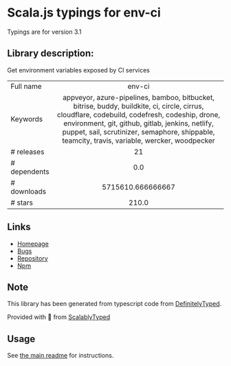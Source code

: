 
# Scala.js typings for env-ci

Typings are for version 3.1

## Library description:
Get environment variables exposed by CI services

|                    |                 |
| ------------------ | :-------------: |
| Full name          | env-ci |
| Keywords           | appveyor, azure-pipelines, bamboo, bitbucket, bitrise, buddy, buildkite, ci, circle, cirrus, cloudflare, codebuild, codefresh, codeship, drone, environment, git, github, gitlab, jenkins, netlify, puppet, sail, scrutinizer, semaphore, shippable, teamcity, travis, variable, wercker, woodpecker |
| # releases         | 21 |
| # dependents       | 0.0 |
| # downloads        | 5715610.666666667 |
| # stars            | 210.0 |

## Links
- [Homepage](https://github.com/semantic-release/env-ci#readme)
- [Bugs](https://github.com/semantic-release/env-ci/issues)
- [Repository](https://github.com/semantic-release/env-ci)
- [Npm](https://www.npmjs.com/package/env-ci)
    


## Note
This library has been generated from typescript code from [DefinitelyTyped](https://definitelytyped.org).

Provided with :purple_heart: from [ScalablyTyped](https://github.com/oyvindberg/ScalablyTyped)

## Usage
See [the main readme](../../readme.md) for instructions.


